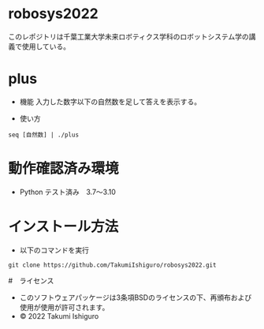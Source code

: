 # robosys2022
このレポジトリは千葉工業大学未来ロボティクス学科のロボットシステム学の講義で使用している。

# plus

* 機能
入力した数字以下の自然数を足して答えを表示する。

* 使い方

```
seq [自然数] | ./plus
```

# 動作確認済み環境

* Python テスト済み　3.7～3.10

# インストール方法

* 以下のコマンドを実行

```
git clone https://github.com/TakumiIshiguro/robosys2022.git
```


#　ライセンス

* このソフトウェアパッケージは3条項BSDのライセンスの下、再頒布および使用が使用が許可されます。
* © 2022 Takumi Ishiguro
